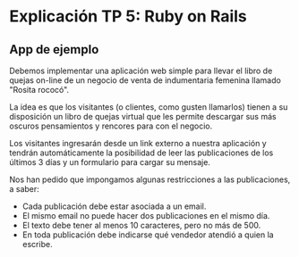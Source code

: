 # Explicación TP 5: Ruby on Rails

## App de ejemplo

Debemos implementar una aplicación web simple para llevar el libro de quejas
on-line de un negocio de venta de indumentaria femenina llamado "Rosita rococó".

La idea es que los visitantes (o clientes, como gusten llamarlos) tienen a su
disposición un libro de quejas virtual que les permite descargar sus más oscuros
pensamientos y rencores para con el negocio.

Los visitantes ingresarán desde un link externo a nuestra aplicación y tendrán
automáticamente la posibilidad de leer las publicaciones de los últimos 3 días y
un formulario para cargar su mensaje.

Nos han pedido que impongamos algunas restricciones a las publicaciones, a saber:

* Cada publicación debe estar asociada a un email.
* El mismo email no puede hacer dos publicaciones en el mismo día.
* El texto debe tener al menos 10 caracteres, pero no más de 500.
* En toda publicación debe indicarse qué vendedor atendió a quien la escribe.
